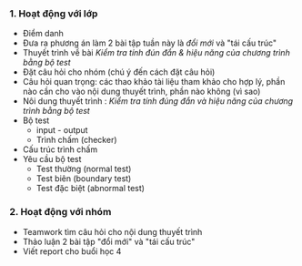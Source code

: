 ### 1. Hoạt động với lớp

- Điểm danh
- Đưa ra phương án làm  2 bài tập tuần này là  *đổi mới* và "tái cấu trúc"
- Thuyết trình về bài *Kiểm tra tính đún đắn & hiệu năng của chương trình bằng bộ test*
- Đặt câu hỏi cho nhóm (chú ý đến cách đặt câu hỏi)
- Câu hỏi quan trọng: các thao khảo tài liệu tham khảo cho hợp lý, phần nào cần cho vào nội dung thuyết trình, phần nào không (vì sao)
- Nôi dung thuyết trình : *Kiểm tra tính đúng đắn và hiệu năng của chương trình bằng bộ test*
- Bộ test
  - input - output
  - Trình chấm (checker)
- Cấu trúc trình chấm
- Yêu cầu bộ test
  - Test thường (normal test)
  - Test biên (boundary test)
  - Test đặc biệt (abnormal test)

### 2. Hoạt động với nhóm 
- Teamwork tìm câu hỏi cho nội dung thuyết trình
- Thảo luận 2 bài tập "đổi mới" và "tái cấu trúc"
- Viết report cho buổi học 4